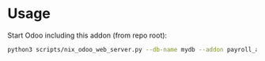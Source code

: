 # Usage

Start Odoo including this addon (from repo root):

```bash
python3 scripts/nix_odoo_web_server.py --db-name mydb --addon payroll_account
```
